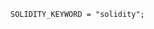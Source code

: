 <!-- This file is generated automatically by infrastructure scripts. Please don't edit by hand. -->

```{ .ebnf .slang-ebnf #SOLIDITY_KEYWORD }
SOLIDITY_KEYWORD = "solidity";
```

